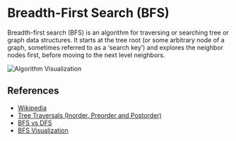 Breadth-First Search (BFS)
==========================

Breadth-first search (BFS) is an algorithm for traversing or searching tree or graph data structures. It starts at the tree root (or some arbitrary node of a graph, sometimes referred to as a ‘search key’) and explores the neighbor nodes first, before moving to the next level neighbors.

![Algorithm Visualization](https://upload.wikimedia.org/wikipedia/commons/5/5d/Breadth-First-Search-Algorithm.gif)

References
----------

-   [Wikipedia](https://en.wikipedia.org/wiki/Breadth-first_search)
-   [Tree Traversals (Inorder, Preorder and Postorder)](https://www.geeksforgeeks.org/tree-traversals-inorder-preorder-and-postorder/)
-   [BFS vs DFS](https://www.geeksforgeeks.org/bfs-vs-dfs-binary-tree/)
-   [BFS Visualization](https://www.cs.usfca.edu/~galles/visualization/BFS.html)
